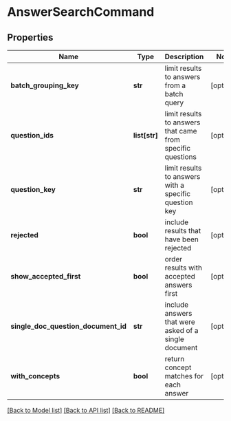 # AnswerSearchCommand

## Properties
Name | Type | Description | Notes
------------ | ------------- | ------------- | -------------
**batch_grouping_key** | **str** | limit results to answers from a batch query | [optional] 
**question_ids** | **list[str]** | limit results to answers that came from specific questions | [optional] 
**question_key** | **str** | limit results to answers with a specific question key | [optional] 
**rejected** | **bool** | include results that have been rejected | [optional] 
**show_accepted_first** | **bool** | order results with accepted answers first | [optional] 
**single_doc_question_document_id** | **str** | include answers that were asked of a single document | [optional] 
**with_concepts** | **bool** | return concept matches for each answer | [optional] 

[[Back to Model list]](../README.md#documentation-for-models) [[Back to API list]](../README.md#documentation-for-api-endpoints) [[Back to README]](../README.md)

